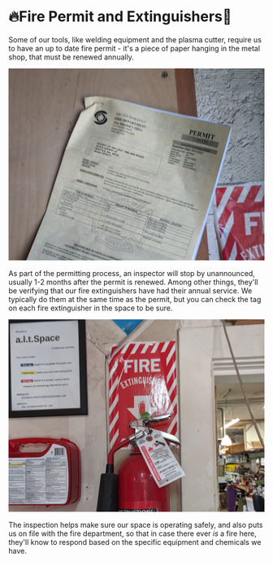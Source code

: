 # 🔥Fire Permit and Extinguishers🧯

Some of our tools, like welding equipment and the plasma cutter, require us to
have an up to date fire permit - it's a piece of paper hanging in the metal
shop, that must be renewed annually.

![fire permit in the metalshop](images/fire_permit.jpg)

As part of the permitting process, an inspector will stop by unannounced,
usually 1-2 months after the permit is renewed. Among other things, they'll be
verifying that our fire extinguishers have had their annual service. We
typically do them at the same time as the permit, but you can check the tag on
each fire extinguisher in the space to be sure.

![fire extinguisher](images/fire_extinguisher.jpg)

The inspection helps make sure our space is operating safely, and also puts us
on file with the fire department, so that in case there ever _is_ a fire here,
they'll know to respond based on the specific equipment and chemicals we have.

